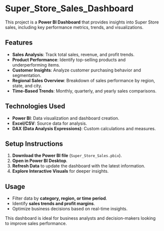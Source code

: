 # Super_Store_Sales_Dashboard

This project is a **Power BI Dashboard** that provides insights into Super Store sales, including key performance metrics, trends, and visualizations.

## Features
- **Sales Analysis**: Track total sales, revenue, and profit trends.
- **Product Performance**: Identify top-selling products and underperforming items.
- **Customer Insights**: Analyze customer purchasing behavior and segmentation.
- **Regional Sales Overview**: Breakdown of sales performance by region, state, and city.
- **Time-Based Trends**: Monthly, quarterly, and yearly sales comparisons.

## Technologies Used
- **Power BI**: Data visualization and dashboard creation.
- **Excel/CSV**: Source data for analysis.
- **DAX (Data Analysis Expressions)**: Custom calculations and measures.

## Setup Instructions
1. **Download the Power BI file** (`Super_Store_Sales.pbix`).
2. **Open in Power BI Desktop**.
3. **Refresh Data** to update the dashboard with the latest information.
4. **Explore Interactive Visuals** for deeper insights.

## Usage
- Filter data by **category, region, or time period**.
- Identify **sales trends and profit margins**.
- Optimize business decisions based on real-time insights.

This dashboard is ideal for business analysts and decision-makers looking to improve sales performance.

